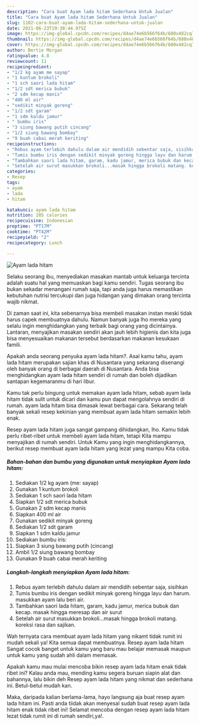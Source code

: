 ```yaml
---
description: "Cara buat Ayam lada hitam Sederhana Untuk Jualan"
title: "Cara buat Ayam lada hitam Sederhana Untuk Jualan"
slug: 1102-cara-buat-ayam-lada-hitam-sederhana-untuk-jualan
date: 2021-06-23T19:30:44.975Z
image: https://img-global.cpcdn.com/recipes/d4ae74e6b566f64b/680x482cq70/ayam-lada-hitam-foto-resep-utama.jpg
thumbnail: https://img-global.cpcdn.com/recipes/d4ae74e6b566f64b/680x482cq70/ayam-lada-hitam-foto-resep-utama.jpg
cover: https://img-global.cpcdn.com/recipes/d4ae74e6b566f64b/680x482cq70/ayam-lada-hitam-foto-resep-utama.jpg
author: Bertie Morgan
ratingvalue: 4.8
reviewcount: 11
recipeingredient:
- "1/2 kg ayam me sayap"
- "1 kuntum brokoli"
- "1 sch saori lada hitam"
- "1/2 sdt merica bubuk"
- "2 sdm kecap manis"
- "400 ml air"
- "sedikit minyak goreng"
- "1/2 sdt garam"
- "1 sdm kaldu jamur"
- " bumbu iris"
- "3 siung bawang putih cincang"
- "1/2 siung bawang bombay"
- "9 buah cabai merah keriting"
recipeinstructions:
- "Rebus ayam terlebih dahulu dalam air mendidih sebentar saja, sisihkan"
- "Tumis bumbu iris dengan sedikit minyak goreng hingga layu dan harum. masukkan ayam lalu beri air."
- "Tambahkan saori lada hitam, garam, kadu jamur, merica bubuk dan kecap. masak hingga meresap dan air surut"
- "Setelah air surut masukkan brokoli...masak hingga brokoli matang. koreksi rasa dan sajikan."
categories:
- Resep
tags:
- ayam
- lada
- hitam

katakunci: ayam lada hitam 
nutrition: 285 calories
recipecuisine: Indonesian
preptime: "PT17M"
cooktime: "PT42M"
recipeyield: "2"
recipecategory: Lunch

---
```



![Ayam lada hitam](https://img-global.cpcdn.com/recipes/d4ae74e6b566f64b/680x482cq70/ayam-lada-hitam-foto-resep-utama.jpg)

Selaku seorang ibu, menyediakan masakan mantab untuk keluarga tercinta adalah suatu hal yang memuaskan bagi kamu sendiri. Tugas seorang ibu bukan sekadar menangani rumah saja, tapi anda juga harus memastikan kebutuhan nutrisi tercukupi dan juga hidangan yang dimakan orang tercinta wajib nikmat.

Di zaman  saat ini, kita sebenarnya bisa membeli masakan instan meski tidak harus capek membuatnya dahulu. Namun banyak juga lho mereka yang selalu ingin menghidangkan yang terbaik bagi orang yang dicintainya. Lantaran, menyajikan masakan sendiri akan jauh lebih higienis dan kita juga bisa menyesuaikan makanan tersebut berdasarkan makanan kesukaan famili. 



Apakah anda seorang penyuka ayam lada hitam?. Asal kamu tahu, ayam lada hitam merupakan sajian khas di Nusantara yang sekarang disenangi oleh banyak orang di berbagai daerah di Nusantara. Anda bisa menghidangkan ayam lada hitam sendiri di rumah dan boleh dijadikan santapan kegemaranmu di hari libur.

Kamu tak perlu bingung untuk memakan ayam lada hitam, sebab ayam lada hitam tidak sulit untuk dicari dan kamu pun dapat mengolahnya sendiri di rumah. ayam lada hitam bisa dimasak lewat berbagai cara. Sekarang telah banyak sekali resep kekinian yang membuat ayam lada hitam semakin lebih enak.

Resep ayam lada hitam juga sangat gampang dihidangkan, lho. Kamu tidak perlu ribet-ribet untuk membeli ayam lada hitam, tetapi Kita mampu menyajikan di rumah sendiri. Untuk Kamu yang ingin menghidangkannya, berikut resep membuat ayam lada hitam yang lezat yang mampu Kita coba.

<!--inarticleads1-->

##### Bahan-bahan dan bumbu yang digunakan untuk menyiapkan Ayam lada hitam:

1. Sediakan 1/2 kg ayam (me: sayap)
1. Gunakan 1 kuntum brokoli
1. Sediakan 1 sch saori lada hitam
1. Siapkan 1/2 sdt merica bubuk
1. Gunakan 2 sdm kecap manis
1. Siapkan 400 ml air
1. Gunakan sedikit minyak goreng
1. Sediakan 1/2 sdt garam
1. Siapkan 1 sdm kaldu jamur
1. Sediakan  bumbu iris:
1. Siapkan 3 siung bawang putih (cincang)
1. Ambil 1/2 siung bawang bombay
1. Gunakan 9 buah cabai merah keriting




<!--inarticleads2-->

##### Langkah-langkah menyiapkan Ayam lada hitam:

1. Rebus ayam terlebih dahulu dalam air mendidih sebentar saja, sisihkan
1. Tumis bumbu iris dengan sedikit minyak goreng hingga layu dan harum. masukkan ayam lalu beri air.
1. Tambahkan saori lada hitam, garam, kadu jamur, merica bubuk dan kecap. masak hingga meresap dan air surut
1. Setelah air surut masukkan brokoli...masak hingga brokoli matang. koreksi rasa dan sajikan.




Wah ternyata cara membuat ayam lada hitam yang nikamt tidak rumit ini mudah sekali ya! Kita semua dapat membuatnya. Resep ayam lada hitam Sangat cocok banget untuk kamu yang baru mau belajar memasak maupun untuk kamu yang sudah ahli dalam memasak.

Apakah kamu mau mulai mencoba bikin resep ayam lada hitam enak tidak ribet ini? Kalau anda mau, mending kamu segera buruan siapin alat dan bahannya, lalu bikin deh Resep ayam lada hitam yang nikmat dan sederhana ini. Betul-betul mudah kan. 

Maka, daripada kalian berlama-lama, hayo langsung aja buat resep ayam lada hitam ini. Pasti anda tiidak akan menyesal sudah buat resep ayam lada hitam enak tidak ribet ini! Selamat mencoba dengan resep ayam lada hitam lezat tidak rumit ini di rumah sendiri,ya!.

